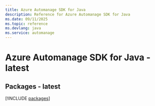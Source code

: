 ```yaml
---
title: Azure Automanage SDK for Java
description: Reference for Azure Automanage SDK for Java
ms.date: 09/11/2025
ms.topic: reference
ms.devlang: java
ms.service: automanage
---
```

# Azure Automanage SDK for Java - latest
## Packages - latest
[!INCLUDE [packages](automanage-index.md)]